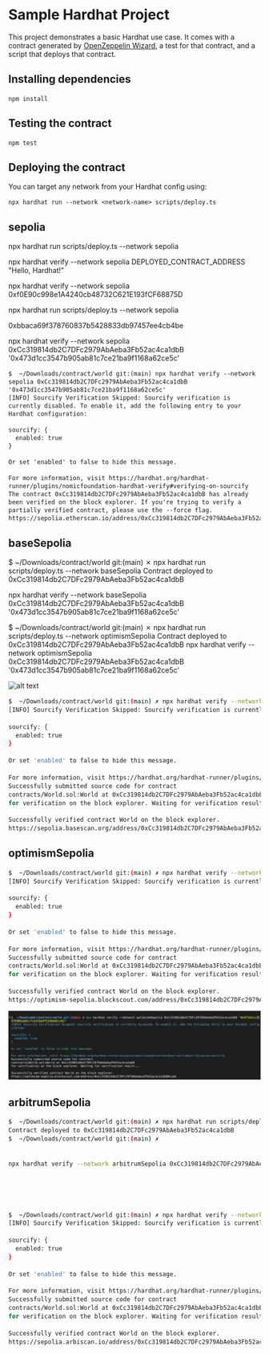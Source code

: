 # Sample Hardhat Project

This project demonstrates a basic Hardhat use case. It comes with a contract generated by [OpenZeppelin Wizard](https://wizard.openzeppelin.com/), a test for that contract, and a script that deploys that contract.

## Installing dependencies

```
npm install
```

## Testing the contract

```
npm test
```

## Deploying the contract

You can target any network from your Hardhat config using:

```
npx hardhat run --network <network-name> scripts/deploy.ts
```

## sepolia
npx hardhat run scripts/deploy.ts --network sepolia

npx hardhat verify --network sepolia DEPLOYED_CONTRACT_ADDRESS "Hello, Hardhat!"
<!-- 执行合约的构造方法 -->
npx hardhat verify --network sepolia 0xf0E90c998e1A4240cb48732C621E193fCF68875D

npx hardhat run scripts/deploy.ts --network sepolia

0xbbaca69f378760837b5428833db97457ee4cb4be



npx hardhat verify --network sepolia 0xCc319814db2C7DFc2979AbAeba3Fb52ac4ca1dbB '0x473d1cc3547b905ab81c7ce21ba9f1168a62ce5c'


```
$  ~/Downloads/contract/world git:(main) npx hardhat verify --network sepolia 0xCc319814db2C7DFc2979AbAeba3Fb52ac4ca1dbB '0x473d1cc3547b905ab81c7ce21ba9f1168a62ce5c'
[INFO] Sourcify Verification Skipped: Sourcify verification is currently disabled. To enable it, add the following entry to your Hardhat configuration:

sourcify: {
  enabled: true
}

Or set 'enabled' to false to hide this message.

For more information, visit https://hardhat.org/hardhat-runner/plugins/nomicfoundation-hardhat-verify#verifying-on-sourcify
The contract 0xCc319814db2C7DFc2979AbAeba3Fb52ac4ca1dbB has already been verified on the block explorer. If you're trying to verify a partially verified contract, please use the --force flag.
https://sepolia.etherscan.io/address/0xCc319814db2C7DFc2979AbAeba3Fb52ac4ca1dbB#code
```


## baseSepolia

$  ~/Downloads/contract/world git:(main) ✗ npx hardhat run scripts/deploy.ts --network baseSepolia
Contract deployed to 0xCc319814db2C7DFc2979AbAeba3Fb52ac4ca1dbB

npx hardhat verify --network baseSepolia 0xCc319814db2C7DFc2979AbAeba3Fb52ac4ca1dbB '0x473d1cc3547b905ab81c7ce21ba9f1168a62ce5c'


$  ~/Downloads/contract/world git:(main) ✗ npx hardhat run scripts/deploy.ts --network optimismSepolia
Contract deployed to 0xCc319814db2C7DFc2979AbAeba3Fb52ac4ca1dbB
npx hardhat verify --network optimismSepolia 0xCc319814db2C7DFc2979AbAeba3Fb52ac4ca1dbB '0x473d1cc3547b905ab81c7ce21ba9f1168a62ce5c'

![alt text](image-20.png)

```sh
$  ~/Downloads/contract/world git:(main) ✗ npx hardhat verify --network baseSepolia 0xCc319814db2C7DFc2979AbAeba3Fb52ac4ca1dbB '0x473d1cc3547b905ab81c7ce21ba9f1168a62ce5c'
[INFO] Sourcify Verification Skipped: Sourcify verification is currently disabled. To enable it, add the following entry to your Hardhat configuration:

sourcify: {
  enabled: true
}

Or set 'enabled' to false to hide this message.

For more information, visit https://hardhat.org/hardhat-runner/plugins/nomicfoundation-hardhat-verify#verifying-on-sourcify
Successfully submitted source code for contract
contracts/World.sol:World at 0xCc319814db2C7DFc2979AbAeba3Fb52ac4ca1dbB
for verification on the block explorer. Waiting for verification result...

Successfully verified contract World on the block explorer.
https://sepolia.basescan.org/address/0xCc319814db2C7DFc2979AbAeba3Fb52ac4ca1dbB#code
```

## optimismSepolia
```sh
$  ~/Downloads/contract/world git:(main) ✗ npx hardhat verify --network optimismSepolia 0xCc319814db2C7DFc2979AbAeba3Fb52ac4ca1dbB '0x473d1cc3547b905ab81c7ce21ba9f1168a62ce5c'
[INFO] Sourcify Verification Skipped: Sourcify verification is currently disabled. To enable it, add the following entry to your Hardhat configuration:

sourcify: {
  enabled: true
}

Or set 'enabled' to false to hide this message.

For more information, visit https://hardhat.org/hardhat-runner/plugins/nomicfoundation-hardhat-verify#verifying-on-sourcify
Successfully submitted source code for contract
contracts/World.sol:World at 0xCc319814db2C7DFc2979AbAeba3Fb52ac4ca1dbB
for verification on the block explorer. Waiting for verification result...

Successfully verified contract World on the block explorer.
https://optimism-sepolia.blockscout.com/address/0xCc319814db2C7DFc2979AbAeba3Fb52ac4ca1dbB#code

```
![alt text](image.png)

## arbitrumSepolia   
```sh
$  ~/Downloads/contract/world git:(main) ✗ npx hardhat run scripts/deploy.ts --network arbitrumSepolia               
Contract deployed to 0xCc319814db2C7DFc2979AbAeba3Fb52ac4ca1dbB
$  ~/Downloads/contract/world git:(main) ✗ 


npx hardhat verify --network arbitrumSepolia 0xCc319814db2C7DFc2979AbAeba3Fb52ac4ca1dbB '0x473d1cc3547b905ab81c7ce21ba9f1168a62ce5c'





$  ~/Downloads/contract/world git:(main) ✗ npx hardhat verify --network arbitrumSepolia 0xCc319814db2C7DFc2979AbAeba3Fb52ac4ca1dbB '0x473d1cc3547b905ab81c7ce21ba9f1168a62ce5c'
[INFO] Sourcify Verification Skipped: Sourcify verification is currently disabled. To enable it, add the following entry to your Hardhat configuration:

sourcify: {
  enabled: true
}

Or set 'enabled' to false to hide this message.

For more information, visit https://hardhat.org/hardhat-runner/plugins/nomicfoundation-hardhat-verify#verifying-on-sourcify
Successfully submitted source code for contract
contracts/World.sol:World at 0xCc319814db2C7DFc2979AbAeba3Fb52ac4ca1dbB
for verification on the block explorer. Waiting for verification result...

Successfully verified contract World on the block explorer.
https://sepolia.arbiscan.io/address/0xCc319814db2C7DFc2979AbAeba3Fb52ac4ca1dbB#code
```